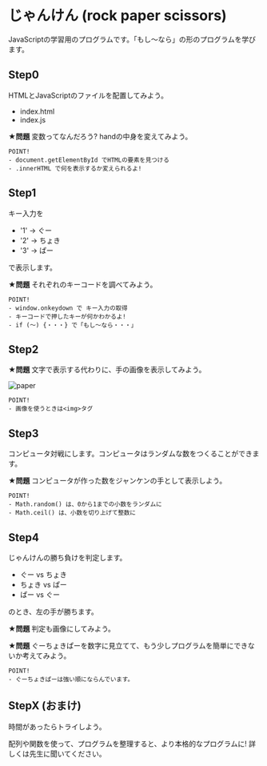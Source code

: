 # じゃんけん (rock paper scissors)

JavaScriptの学習用のプログラムです。「もし〜なら」の形のプログラムを学びます。

## Step0

HTMLとJavaScriptのファイルを配置してみよう。

* index.html
* index.js

**★問題** 変数ってなんだろう? handの中身を変えてみよう。

	POINT!
	- document.getElementById でHTMLの要素を見つける
	- .innerHTML で何を表示するか変えられるよ!

## Step1

キー入力を

* '1' → ぐー
* '2' → ちょき
* '3' → ぱー

で表示します。

**★問題** それぞれのキーコードを調べてみよう。

	POINT!
	- window.onkeydown で キー入力の取得
	- キーコードで押したキーが何かわかるよ!
	- if (〜) {・・・} で「もし〜なら・・・」

## Step2

**★問題** 文字で表示する代わりに、手の画像を表示してみよう。

![paper](https://github.com/coderdojo-tokyo/rock-paper-scissors/raw/master/step2/paper.jpg)

	POINT!
	- 画像を使うときは<img>タグ

## Step3

コンピュータ対戦にします。コンピュータはランダムな数をつくることができます。

**★問題** コンピュータが作った数をジャンケンの手として表示しよう。

	POINT!
	- Math.random() は、0から1までの小数をランダムに
	- Math.ceil() は、小数を切り上げて整数に

## Step4

じゃんけんの勝ち負けを判定します。

* ぐー vs ちょき
* ちょき vs ぱー
* ぱー vs ぐー

のとき、左の手が勝ちます。

**★問題** 判定も画像にしてみよう。

**★問題** ぐーちょきぱーを数字に見立てて、もう少しプログラムを簡単にできないか考えてみよう。

	POINT!
	- ぐーちょきぱーは強い順にならんでいます。

## StepX (おまけ)

時間があったらトライしよう。

配列や関数を使って、プログラムを整理すると、より本格的なプログラムに! 詳しくは先生に聞いてください。